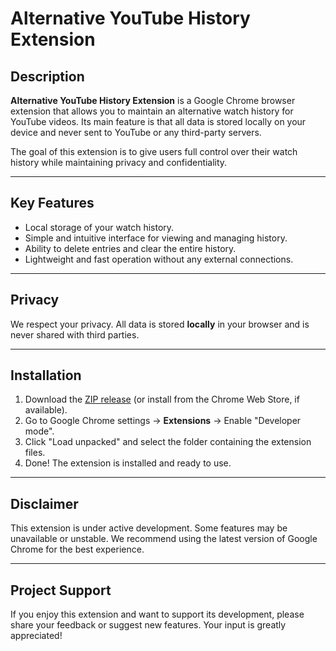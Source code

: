 # Alternative YouTube History Extension

## Description

**Alternative YouTube History Extension** is a Google Chrome browser extension that allows you to maintain an alternative watch history for YouTube videos. Its main feature is that all data is stored locally on your device and never sent to YouTube or any third-party servers.

The goal of this extension is to give users full control over their watch history while maintaining privacy and confidentiality.

---

## Key Features

* Local storage of your watch history.
* Simple and intuitive interface for viewing and managing history.
* Ability to delete entries and clear the entire history.
* Lightweight and fast operation without any external connections.

---

## Privacy

We respect your privacy. All data is stored **locally** in your browser and is never shared with third parties.

---

## Installation

1. Download the [ZIP release](#) (or install from the Chrome Web Store, if available).
2. Go to Google Chrome settings → **Extensions** → Enable "Developer mode".
3. Click "Load unpacked" and select the folder containing the extension files.
4. Done! The extension is installed and ready to use.

---

## Disclaimer

This extension is under active development. Some features may be unavailable or unstable. We recommend using the latest version of Google Chrome for the best experience.

---

## Project Support

If you enjoy this extension and want to support its development, please share your feedback or suggest new features. Your input is greatly appreciated!
